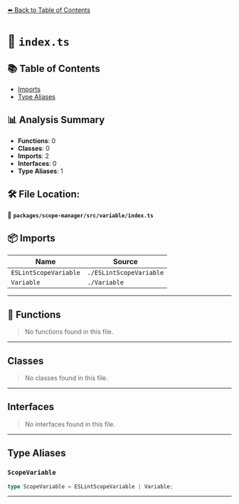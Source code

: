 [⬅️ Back to Table of Contents](../../../../index.md)

# 📄 `index.ts`

## 📚 Table of Contents

- [Imports](#imports)
- [Type Aliases](#type-aliases)

## 📊 Analysis Summary

- **Functions**: 0
- **Classes**: 0
- **Imports**: 2
- **Interfaces**: 0
- **Type Aliases**: 1

## 🛠️ File Location:
📂 **`packages/scope-manager/src/variable/index.ts`**

## 📦 Imports

| Name | Source |
|------|--------|
| `ESLintScopeVariable` | `./ESLintScopeVariable` |
| `Variable` | `./Variable` |


---

## 🔧 Functions

> No functions found in this file.


---

## Classes

> No classes found in this file.


---

## Interfaces

> No interfaces found in this file.


---

## Type Aliases

### `ScopeVariable`

```ts
type ScopeVariable = ESLintScopeVariable | Variable;
```


---